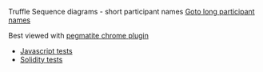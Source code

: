 Truffle Sequence diagrams - short participant names
[Goto long participant names](../long/README.md)

Best viewed with [pegmatite chrome plugin](https://chrome.google.com/webstore/detail/pegmatite/jegkfbnfbfnohncpcfcimepibmhlkldo)

  - [Javascript tests](./supply_chain.test.md)
  - [Solidity tests](./testsupplychain.md)

